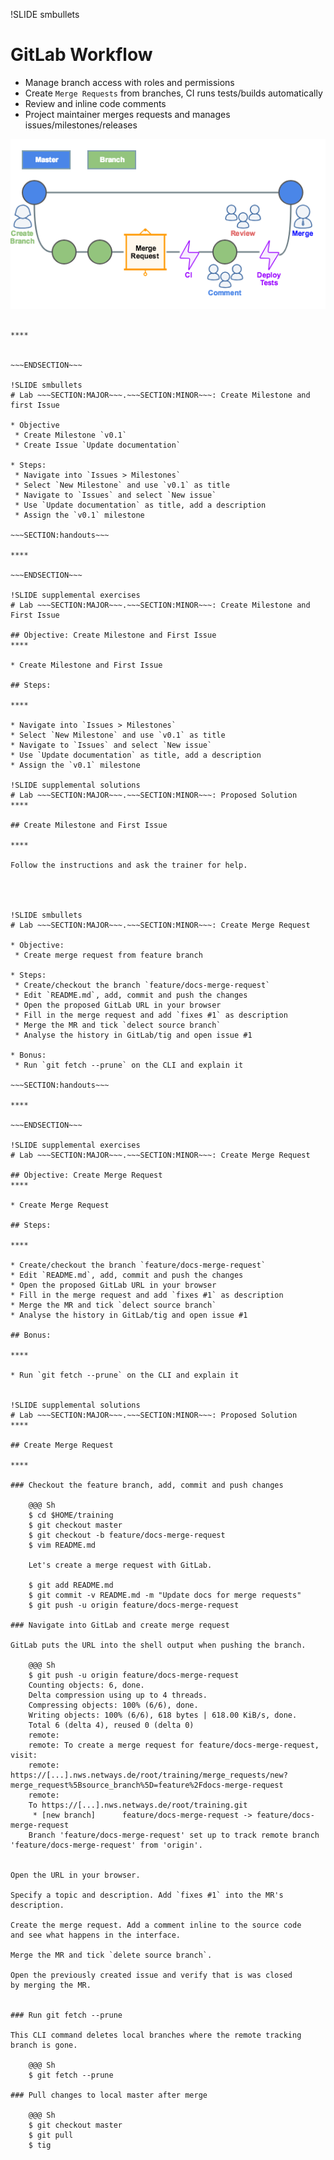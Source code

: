 !SLIDE smbullets
# GitLab Workflow

* Manage branch access with roles and permissions
* Create `Merge Requests` from branches, CI runs tests/builds automatically
* Review and inline code comments
* Project maintainer merges requests and manages issues/milestones/releases

<center><img src="../../_images/workflows/git_gitlab_workflow.png" alt="Gitlab Workflow"/></center>

~~~SECTION:handouts~~~

****


~~~ENDSECTION~~~

!SLIDE smbullets
# Lab ~~~SECTION:MAJOR~~~.~~~SECTION:MINOR~~~: Create Milestone and first Issue

* Objective
 * Create Milestone `v0.1`
 * Create Issue `Update documentation`

* Steps:
 * Navigate into `Issues > Milestones`
 * Select `New Milestone` and use `v0.1` as title
 * Navigate to `Issues` and select `New issue`
 * Use `Update documentation` as title, add a description
 * Assign the `v0.1` milestone

~~~SECTION:handouts~~~

****

~~~ENDSECTION~~~

!SLIDE supplemental exercises
# Lab ~~~SECTION:MAJOR~~~.~~~SECTION:MINOR~~~: Create Milestone and First Issue

## Objective: Create Milestone and First Issue
****

* Create Milestone and First Issue

## Steps:

****

* Navigate into `Issues > Milestones`
* Select `New Milestone` and use `v0.1` as title
* Navigate to `Issues` and select `New issue`
* Use `Update documentation` as title, add a description
* Assign the `v0.1` milestone

!SLIDE supplemental solutions
# Lab ~~~SECTION:MAJOR~~~.~~~SECTION:MINOR~~~: Proposed Solution
****

## Create Milestone and First Issue

****

Follow the instructions and ask the trainer for help.




!SLIDE smbullets
# Lab ~~~SECTION:MAJOR~~~.~~~SECTION:MINOR~~~: Create Merge Request

* Objective:
 * Create merge request from feature branch

* Steps:
 * Create/checkout the branch `feature/docs-merge-request`
 * Edit `README.md`, add, commit and push the changes
 * Open the proposed GitLab URL in your browser
 * Fill in the merge request and add `fixes #1` as description
 * Merge the MR and tick `delect source branch`
 * Analyse the history in GitLab/tig and open issue #1

* Bonus:
 * Run `git fetch --prune` on the CLI and explain it

~~~SECTION:handouts~~~

****

~~~ENDSECTION~~~

!SLIDE supplemental exercises
# Lab ~~~SECTION:MAJOR~~~.~~~SECTION:MINOR~~~: Create Merge Request

## Objective: Create Merge Request
****

* Create Merge Request

## Steps:

****

* Create/checkout the branch `feature/docs-merge-request`
* Edit `README.md`, add, commit and push the changes
* Open the proposed GitLab URL in your browser
* Fill in the merge request and add `fixes #1` as description
* Merge the MR and tick `delect source branch`
* Analyse the history in GitLab/tig and open issue #1

## Bonus:

****

* Run `git fetch --prune` on the CLI and explain it


!SLIDE supplemental solutions
# Lab ~~~SECTION:MAJOR~~~.~~~SECTION:MINOR~~~: Proposed Solution
****

## Create Merge Request

****

### Checkout the feature branch, add, commit and push changes

    @@@ Sh
    $ cd $HOME/training
    $ git checkout master
    $ git checkout -b feature/docs-merge-request
    $ vim README.md

    Let's create a merge request with GitLab.

    $ git add README.md
    $ git commit -v README.md -m "Update docs for merge requests"
    $ git push -u origin feature/docs-merge-request

### Navigate into GitLab and create merge request

GitLab puts the URL into the shell output when pushing the branch.

    @@@ Sh
    $ git push -u origin feature/docs-merge-request
    Counting objects: 6, done.
    Delta compression using up to 4 threads.
    Compressing objects: 100% (6/6), done.
    Writing objects: 100% (6/6), 618 bytes | 618.00 KiB/s, done.
    Total 6 (delta 4), reused 0 (delta 0)
    remote:
    remote: To create a merge request for feature/docs-merge-request, visit:
    remote:   https://[...].nws.netways.de/root/training/merge_requests/new?merge_request%5Bsource_branch%5D=feature%2Fdocs-merge-request
    remote:
    To https://[...].nws.netways.de/root/training.git
     * [new branch]      feature/docs-merge-request -> feature/docs-merge-request
    Branch 'feature/docs-merge-request' set up to track remote branch 'feature/docs-merge-request' from 'origin'.


Open the URL in your browser.

Specify a topic and description. Add `fixes #1` into the MR's description.

Create the merge request. Add a comment inline to the source code
and see what happens in the interface.

Merge the MR and tick `delete source branch`.

Open the previously created issue and verify that is was closed
by merging the MR.


### Run git fetch --prune

This CLI command deletes local branches where the remote tracking branch is gone.

    @@@ Sh
    $ git fetch --prune

### Pull changes to local master after merge

    @@@ Sh
    $ git checkout master
    $ git pull
    $ tig



